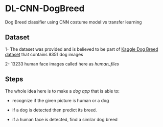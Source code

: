 # DL-CNN-DogBreed
Dog Breed classifier using CNN costume model vs transfer learning

## Dataset
1- The dataset was provided and is believed to be part of [Kaggle Dog Breed dataset](https://www.kaggle.com/c/dog-breed-identification) that contains 8351 dog images

2- 13233 human face images called here as *human_files*

## Steps
The whole idea here is to make a *dog app* that is able to:

- recognize if the given picture is human or a dog

- if a dog is detected then predict its breed.

- if a human face is detected, find a similar dog breed
